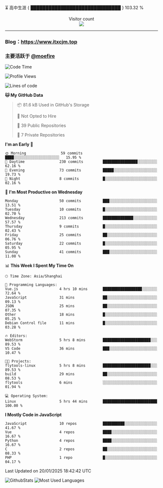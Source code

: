⏳ 高中生涯 { ██████████████████████████████ } 103.32 %
<p align="center"> 
  Visitor count<br>
  <img src="https://profile-counter.glitch.me/itxcjm/count.svg" />
</p>

---
### Blog：https://www.itxcjm.top
### 主要活跃于 [@moefire](https://github.com/moefire)
<!--START_SECTION:waka-->
![Code Time](http://img.shields.io/badge/Code%20Time-19%20hrs%2052%20mins-blue)

![Profile Views](http://img.shields.io/badge/Profile%20Views-5-blue)

![Lines of code](https://img.shields.io/badge/From%20Hello%20World%20I%27ve%20Written-754.9%20thousand%20lines%20of%20code-blue)

**🐱 My GitHub Data** 

> 📦 81.6 kB Used in GitHub's Storage 
 > 
> 🚫 Not Opted to Hire
 > 
> 📜 39 Public Repositories 
 > 
> 🔑 7 Private Repositories 
 > 
**I'm an Early 🐤** 

```text
🌞 Morning                59 commits          ████░░░░░░░░░░░░░░░░░░░░░   15.95 % 
🌆 Daytime                230 commits         ████████████████░░░░░░░░░   62.16 % 
🌃 Evening                73 commits          █████░░░░░░░░░░░░░░░░░░░░   19.73 % 
🌙 Night                  8 commits           █░░░░░░░░░░░░░░░░░░░░░░░░   02.16 % 
```
📅 **I'm Most Productive on Wednesday** 

```text
Monday                   50 commits          ███░░░░░░░░░░░░░░░░░░░░░░   13.51 % 
Tuesday                  10 commits          █░░░░░░░░░░░░░░░░░░░░░░░░   02.70 % 
Wednesday                213 commits         ██████████████░░░░░░░░░░░   57.57 % 
Thursday                 9 commits           █░░░░░░░░░░░░░░░░░░░░░░░░   02.43 % 
Friday                   25 commits          ██░░░░░░░░░░░░░░░░░░░░░░░   06.76 % 
Saturday                 22 commits          █░░░░░░░░░░░░░░░░░░░░░░░░   05.95 % 
Sunday                   41 commits          ███░░░░░░░░░░░░░░░░░░░░░░   11.08 % 
```


📊 **This Week I Spent My Time On** 

```text
🕑︎ Time Zone: Asia/Shanghai

💬 Programming Languages: 
Vue.js                   4 hrs 10 mins       ██████████████████░░░░░░░   72.64 % 
JavaScript               31 mins             ██░░░░░░░░░░░░░░░░░░░░░░░   09.13 % 
JSON                     25 mins             ██░░░░░░░░░░░░░░░░░░░░░░░   07.35 % 
Other                    18 mins             █░░░░░░░░░░░░░░░░░░░░░░░░   05.25 % 
Debian Control file      11 mins             █░░░░░░░░░░░░░░░░░░░░░░░░   03.28 % 

🔥 Editors: 
WebStorm                 5 hrs 8 mins        ██████████████████████░░░   89.53 % 
VS Code                  36 mins             ███░░░░░░░░░░░░░░░░░░░░░░   10.47 % 

🐱‍💻 Projects: 
flytools-linux           5 hrs 8 mins        ██████████████████████░░░   89.53 % 
build                    29 mins             ██░░░░░░░░░░░░░░░░░░░░░░░   08.53 % 
flytools                 6 mins              ░░░░░░░░░░░░░░░░░░░░░░░░░   01.94 % 

💻 Operating System: 
Linux                    5 hrs 44 mins       █████████████████████████   100.00 % 
```

**I Mostly Code in JavaScript** 

```text
JavaScript               10 repos            ██████████░░░░░░░░░░░░░░░   41.67 % 
Vue                      4 repos             ████░░░░░░░░░░░░░░░░░░░░░   16.67 % 
Python                   4 repos             ████░░░░░░░░░░░░░░░░░░░░░   16.67 % 
C                        2 repos             ██░░░░░░░░░░░░░░░░░░░░░░░   08.33 % 
PHP                      1 repo              █░░░░░░░░░░░░░░░░░░░░░░░░   04.17 % 
```




 Last Updated on 20/01/2025 18:42:42 UTC
<!--END_SECTION:waka-->
![GithubStats](https://github-readme-stats-blue-three.vercel.app/api?username=itxcjm&show_icons=true&theme=light&layout=compact&locale=cn&include_all_commits=true&count_private=true&role=OWNER,ORGANIZATION_MEMBER,COLLABORATOR)
![Most Used Languages](https://github-readme-stats-blue-three.vercel.app/api/top-langs/?username=itxcjm&theme=light&layout=compact&count_private=true&role=OWNER,ORGANIZATION_MEMBER,COLLABORATOR)
